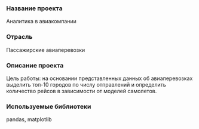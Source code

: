 ### Название проекта
Аналитика в авиакомпании

### Отрасль
Пассажирские авиаперевозки

### Описание проекта
Цель работы: на основании представленных данных об авиаперевозках выделить топ-10 городов по числу отправлений и определить количество рейсов в зависимости от моделей самолетов. 

### Используемые библиотеки
pandas, matplotlib
